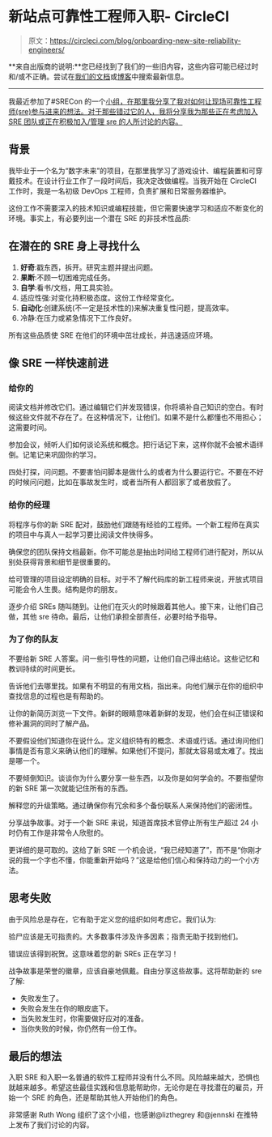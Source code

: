 # 新站点可靠性工程师入职- CircleCI

> 原文：<https://circleci.com/blog/onboarding-new-site-reliability-engineers/>

**来自出版商的说明:**您已经找到了我们的一些旧内容，这些内容可能已经过时和/或不正确。尝试在[我们的文档](https://circleci.com/docs/)或[博客](https://circleci.com/blog/)中搜索最新信息。

* * *

我最近参加了#SRECon 的一个[小组，在那里我分享了我对如何让现场可靠性工程师(sre)参与进来的想法。对于那些错过它的人，我将分享我为那些正在考虑加入 SRE 团队或正在积极加入/管理 sre 的人所讨论的内容。](https://www.usenix.org/conference/srecon17americas/program/presentation/training-new-sres)

## 背景

我毕业于一个名为“数字未来”的项目，在那里我学习了游戏设计、编程装置和可穿戴技术。在设计行业工作了一段时间后，我决定改做编程。当我开始在 CircleCI 工作时，我是一名初级 DevOps 工程师，负责扩展和日常服务器维护。

这份工作不需要深入的技术知识或编程技能，但它需要快速学习和适应不断变化的环境。事实上，有必要列出一个潜在 SRE 的非技术性品质:

## 在潜在的 SRE 身上寻找什么

1.  **好奇**:戳东西，拆开。研究主题并提出问题。
2.  **果断**:不顾一切困难完成任务。
3.  **自学**:看书/文档，用工具实验。
4.  适应性强:对变化持积极态度。这份工作经常变化。
5.  **自动化**:创建系统(不一定是技术性的)来解决重复性问题，提高效率。
6.  冷静:在压力或紧急情况下工作良好。

所有这些品质使 SRE 在他们的环境中茁壮成长，并迅速适应环境。

## 像 SRE 一样快速前进

### 给你的

阅读文档并修改它们。通过编辑它们并发现错误，你将填补自己知识的空白。有时候这些文件就不存在了。在这种情况下，让他们。如果不是什么都懂也不用担心；这需要时间。

参加会议，倾听人们如何谈论系统和概念。把行话记下来，这样你就不会被术语绊倒。记笔记来巩固你的学习。

四处打探，问问题。不要害怕问脚本是做什么的或者为什么要运行它。不要在不好的时候问问题，比如在事故发生时，或者当所有人都回家了或者放假了。

### 给你的经理

将程序与你的新 SRE 配对，鼓励他们跟随有经验的工程师。一个新工程师在真实的项目中与真人一起学习要比阅读文件快得多。

确保您的团队保持文档最新。你不可能总是抽出时间给工程师们进行配对，所以从别处获得背景和细节是很重要的。

给可管理的项目设定明确的目标。对于不了解代码库的新工程师来说，开放式项目可能会令人生畏。结构是你的朋友。

逐步介绍 SREs 随叫随到。让他们在灭火的时候跟着其他人。接下来，让他们自己做，其他 sre 待命。最后，让他们承担全部责任，必要时给予指导。

### 为了你的队友

不要给新 SRE 人答案。问一些引导性的问题，让他们自己得出结论。这些记忆和教训持续的时间更长。

告诉他们去哪里找。如果有不明显的有用文档，指出来。向他们展示在你的组织中查找信息的过程也是有帮助的。

让你的新简历浏览一下文件。新鲜的眼睛意味着新鲜的发现，他们会在纠正错误和修补漏洞的同时了解产品。

不要假设他们知道你在说什么。定义组织特有的概念、术语或行话。通过询问他们事情是否有意义来确认他们的理解。如果他们不提问，那就太容易或太难了。找出是哪一个。

不要倾倒知识。谈谈你为什么要分享一些东西，以及你是如何学会的。不要指望你的新 SRE 第一次就能记住所有的东西。

解释您的升级策略。通过确保你有冗余和多个备份联系人来保持他们的密闭性。

分享战争故事。对于一个新 SRE 来说，知道首席技术官停止所有生产超过 24 小时仍有工作是非常令人欣慰的。

更详细的是可取的。这给了新 SRE 一个机会说，“我已经知道了”，而不是“你刚才说的我一个字也不懂，你能重新开始吗？”这是给他们信心和保持动力的一个小方法。

## 思考失败

由于风险总是存在，它有助于定义您的组织如何考虑它。我们认为:

验尸应该是无可指责的。大多数事件涉及许多因素；指责无助于找到他们。

错误应该得到祝贺。这意味着您的新 SREs 正在学习！

战争故事是荣誉的徽章，应该自豪地佩戴。自由分享这些故事。这将帮助新的 sre 了解:

*   失败发生了。
*   失败会发生在你的眼皮底下。
*   当失败发生时，你需要做好应对的准备。
*   当你失败的时候，你仍然有一份工作。

## 最后的想法

入职 SRE 和入职一名普通的软件工程师并没有什么不同。风险越来越大，恐惧也就越来越多。希望这些最佳实践和信息能帮助你，无论你是在寻找潜在的雇员，开始一个 SRE 的角色，还是帮助其他人开始他们的角色。

非常感谢 Ruth Wong 组织了这个小组，也感谢@lizthegrey 和@jennski 在推特上发布了我们讨论的内容。